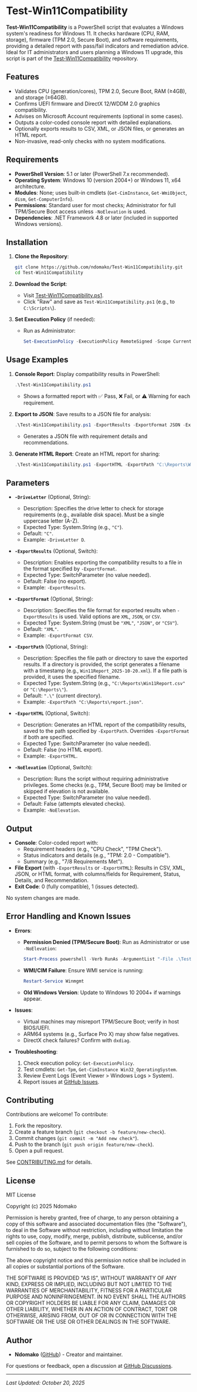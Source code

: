 # Test-Win11Compatibility

**Test-Win11Compatibility** is a PowerShell script that evaluates a Windows system's readiness for Windows 11. It checks hardware (CPU, RAM, storage), firmware (TPM 2.0, Secure Boot), and software requirements, providing a detailed report with pass/fail indicators and remediation advice. Ideal for IT administrators and users planning a Windows 11 upgrade, this script is part of the [Test-Win11Compatibility](https://github.com/ndomako/Test-Win11Compatibility) repository.

## Features

- Validates CPU (generation/cores), TPM 2.0, Secure Boot, RAM (≥4GB), and storage (≥64GB).
- Confirms UEFI firmware and DirectX 12/WDDM 2.0 graphics compatibility.
- Advises on Microsoft Account requirements (optional in some cases).
- Outputs a color-coded console report with detailed explanations.
- Optionally exports results to CSV, XML, or JSON files, or generates an HTML report.
- Non-invasive, read-only checks with no system modifications.

## Requirements

- **PowerShell Version**: 5.1 or later (PowerShell 7.x recommended).
- **Operating System**: Windows 10 (version 2004+) or Windows 11, x64 architecture.
- **Modules**: None; uses built-in cmdlets (`Get-CimInstance`, `Get-WmiObject`, `dism`, `Get-ComputerInfo`).
- **Permissions**: Standard user for most checks; Administrator for full TPM/Secure Boot access unless `-NoElevation` is used.
- **Dependencies**: .NET Framework 4.8 or later (included in supported Windows versions).

## Installation

1. **Clone the Repository**:
   ```bash
   git clone https://github.com/ndomako/Test-Win11Compatibility.git
   cd Test-Win11Compatibility
   ```

2. **Download the Script**:
   - Visit [Test-Win11Compatibility.ps1](https://github.com/ndomako/Test-Win11Compatibility/blob/main/Test-Win11Compatibility.ps1).
   - Click "Raw" and save as `Test-Win11Compatibility.ps1` (e.g., to `C:\Scripts\`).

3. **Set Execution Policy** (if needed):
   - Run as Administrator:
     ```powershell
     Set-ExecutionPolicy -ExecutionPolicy RemoteSigned -Scope CurrentUser
     ```

## Usage Examples

1. **Console Report**:
   Display compatibility results in PowerShell:
   ```powershell
   .\Test-Win11Compatibility.ps1
   ```
   - Shows a formatted report with ✅ Pass, ❌ Fail, or ⚠️ Warning for each requirement.

2. **Export to JSON**:
   Save results to a JSON file for analysis:
   ```powershell
   .\Test-Win11Compatibility.ps1 -ExportResults -ExportFormat JSON -ExportPath "C:\Reports\Win11Report.json"
   ```
   - Generates a JSON file with requirement details and recommendations.

3. **Generate HTML Report**:
   Create an HTML report for sharing:
   ```powershell
   .\Test-Win11Compatibility.ps1 -ExportHTML -ExportPath "C:\Reports\Win11Report.html"
   ```

## Parameters

- **`-DriveLetter`** (Optional, String):
  - Description: Specifies the drive letter to check for storage requirements (e.g., available disk space). Must be a single uppercase letter (A-Z).
  - Expected Type: System.String (e.g., `"C"`).
  - Default: `"C"`.
  - Example: `-DriveLetter D`.

- **`-ExportResults`** (Optional, Switch):
  - Description: Enables exporting the compatibility results to a file in the format specified by `-ExportFormat`.
  - Expected Type: SwitchParameter (no value needed).
  - Default: False (no export).
  - Example: `-ExportResults`.

- **`-ExportFormat`** (Optional, String):
  - Description: Specifies the file format for exported results when `-ExportResults` is used. Valid options are `XML`, `JSON`, or `CSV`.
  - Expected Type: System.String (must be `"XML"`, `"JSON"`, or `"CSV"`).
  - Default: `"XML"`.
  - Example: `-ExportFormat CSV`.

- **`-ExportPath`** (Optional, String):
  - Description: Specifies the file path or directory to save the exported results. If a directory is provided, the script generates a filename with a timestamp (e.g., `Win11Report_2025-10-20.xml`). If a file path is provided, it uses the specified filename.
  - Expected Type: System.String (e.g., `"C:\Reports\Win11Report.csv"` or `"C:\Reports\"`).
  - Default: `".\"` (current directory).
  - Example: `-ExportPath "C:\Reports\report.json"`.

- **`-ExportHTML`** (Optional, Switch):
  - Description: Generates an HTML report of the compatibility results, saved to the path specified by `-ExportPath`. Overrides `-ExportFormat` if both are specified.
  - Expected Type: SwitchParameter (no value needed).
  - Default: False (no HTML export).
  - Example: `-ExportHTML`.

- **`-NoElevation`** (Optional, Switch):
  - Description: Runs the script without requiring administrative privileges. Some checks (e.g., TPM, Secure Boot) may be limited or skipped if elevation is not available.
  - Expected Type: SwitchParameter (no value needed).
  - Default: False (attempts elevated checks).
  - Example: `-NoElevation`.

## Output

- **Console**: Color-coded report with:
  - Requirement headers (e.g., "CPU Check", "TPM Check").
  - Status indicators and details (e.g., "TPM: 2.0 - Compatible").
  - Summary (e.g., "7/8 Requirements Met").
- **File Export** (with `-ExportResults` or `-ExportHTML`): Results in CSV, XML, JSON, or HTML format, with columns/fields for Requirement, Status, Details, and Recommendation.
- **Exit Code**: 0 (fully compatible), 1 (issues detected).

No system changes are made.

## Error Handling and Known Issues

- **Errors**:
  - **Permission Denied (TPM/Secure Boot)**: Run as Administrator or use `-NoElevation`:
    ```powershell
    Start-Process powershell -Verb RunAs -ArgumentList "-File .\Test-Win11Compatibility.ps1"
    ```
  - **WMI/CIM Failure**: Ensure WMI service is running:
    ```powershell
    Restart-Service Winmgmt
    ```
  - **Old Windows Version**: Update to Windows 10 2004+ if warnings appear.

- **Issues**:
  - Virtual machines may misreport TPM/Secure Boot; verify in host BIOS/UEFI.
  - ARM64 systems (e.g., Surface Pro X) may show false negatives.
  - DirectX check failures? Confirm with `dxdiag`.

- **Troubleshooting**:
  1. Check execution policy: `Get-ExecutionPolicy`.
  2. Test cmdlets: `Get-Tpm`, `Get-CimInstance Win32_OperatingSystem`.
  3. Review Event Logs (Event Viewer > Windows Logs > System).
  4. Report issues at [GitHub Issues](https://github.com/ndomako/Test-Win11Compatibility/issues).

## Contributing

Contributions are welcome! To contribute:
1. Fork the repository.
2. Create a feature branch (`git checkout -b feature/new-check`).
3. Commit changes (`git commit -m "Add new check"`).
4. Push to the branch (`git push origin feature/new-check`).
5. Open a pull request.

See [CONTRIBUTING.md](https://github.com/ndomako/Test-Win11Compatibility/blob/main/CONTRIBUTING.md) for details.

## License

MIT License

Copyright (c) 2025 Ndomako

Permission is hereby granted, free of charge, to any person obtaining a copy of this software and associated documentation files (the "Software"), to deal in the Software without restriction, including without limitation the rights to use, copy, modify, merge, publish, distribute, sublicense, and/or sell copies of the Software, and to permit persons to whom the Software is furnished to do so, subject to the following conditions:

The above copyright notice and this permission notice shall be included in all copies or substantial portions of the Software.

THE SOFTWARE IS PROVIDED "AS IS", WITHOUT WARRANTY OF ANY KIND, EXPRESS OR IMPLIED, INCLUDING BUT NOT LIMITED TO THE WARRANTIES OF MERCHANTABILITY, FITNESS FOR A PARTICULAR PURPOSE AND NONINFRINGEMENT. IN NO EVENT SHALL THE AUTHORS OR COPYRIGHT HOLDERS BE LIABLE FOR ANY CLAIM, DAMAGES OR OTHER LIABILITY, WHETHER IN AN ACTION OF CONTRACT, TORT OR OTHERWISE, ARISING FROM, OUT OF OR IN CONNECTION WITH THE SOFTWARE OR THE USE OR OTHER DEALINGS IN THE SOFTWARE.

## Author

- **Ndomako** ([GitHub](https://github.com/ndomako)) - Creator and maintainer.

For questions or feedback, open a discussion at [GitHub Discussions](https://github.com/ndomako/Test-Win11Compatibility/discussions).

---

*Last Updated: October 20, 2025*
